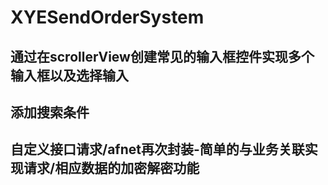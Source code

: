 # XYESendOrderSystem

## 通过在scrollerView创建常见的输入框控件实现多个输入框以及选择输入
## 添加搜索条件
## 自定义接口请求/afnet再次封装-简单的与业务关联实现请求/相应数据的加密解密功能
